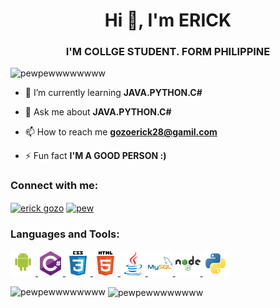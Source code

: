 <h1 align="center">Hi 👋, I'm ERICK</h1>
<h3 align="center">I'M COLLGE STUDENT. FORM PHILIPPINE</h3>

<p align="left"> <img src="https://komarev.com/ghpvc/?username=pewpewwwwwwww&label=Profile%20views&color=0e75b6&style=flat" alt="pewpewwwwwwww" /> </p>

- 🌱 I’m currently learning **JAVA.PYTHON.C#**

- 💬 Ask me about **JAVA.PYTHON.C#**

- 📫 How to reach me **gozoerick28@gamil.com**

- ⚡ Fun fact **I'M A GOOD PERSON :)**

<h3 align="left">Connect with me:</h3>
<p align="left">
<a href="https://fb.com/erick gozo" target="blank"><img align="center" src="https://raw.githubusercontent.com/rahuldkjain/github-profile-readme-generator/master/src/images/icons/Social/facebook.svg" alt="erick gozo" height="30" width="40" /></a>
<a href="https://discord.gg/pew" target="blank"><img align="center" src="https://raw.githubusercontent.com/rahuldkjain/github-profile-readme-generator/master/src/images/icons/Social/discord.svg" alt="pew" height="30" width="40" /></a>
</p>

<h3 align="left">Languages and Tools:</h3>
<p align="left"> <a href="https://developer.android.com" target="_blank" rel="noreferrer"> <img src="https://raw.githubusercontent.com/devicons/devicon/master/icons/android/android-original-wordmark.svg" alt="android" width="40" height="40"/> </a> <a href="https://www.w3schools.com/cs/" target="_blank" rel="noreferrer"> <img src="https://raw.githubusercontent.com/devicons/devicon/master/icons/csharp/csharp-original.svg" alt="csharp" width="40" height="40"/> </a> <a href="https://www.w3schools.com/css/" target="_blank" rel="noreferrer"> <img src="https://raw.githubusercontent.com/devicons/devicon/master/icons/css3/css3-original-wordmark.svg" alt="css3" width="40" height="40"/> </a> <a href="https://www.w3.org/html/" target="_blank" rel="noreferrer"> <img src="https://raw.githubusercontent.com/devicons/devicon/master/icons/html5/html5-original-wordmark.svg" alt="html5" width="40" height="40"/> </a> <a href="https://www.java.com" target="_blank" rel="noreferrer"> <img src="https://raw.githubusercontent.com/devicons/devicon/master/icons/java/java-original.svg" alt="java" width="40" height="40"/> </a> <a href="https://www.mysql.com/" target="_blank" rel="noreferrer"> <img src="https://raw.githubusercontent.com/devicons/devicon/master/icons/mysql/mysql-original-wordmark.svg" alt="mysql" width="40" height="40"/> </a> <a href="https://nodejs.org" target="_blank" rel="noreferrer"> <img src="https://raw.githubusercontent.com/devicons/devicon/master/icons/nodejs/nodejs-original-wordmark.svg" alt="nodejs" width="40" height="40"/> </a> <a href="https://www.python.org" target="_blank" rel="noreferrer"> <img src="https://raw.githubusercontent.com/devicons/devicon/master/icons/python/python-original.svg" alt="python" width="40" height="40"/> </a> </p>

<p><img align="left" src="https://github-readme-stats.vercel.app/api/top-langs?username=pewpewwwwwwww&show_icons=true&locale=en&layout=compact" alt="pewpewwwwwwww" /></p>

<p>&nbsp;<img align="center" src="https://github-readme-stats.vercel.app/api?username=pewpewwwwwwww&show_icons=true&locale=en" alt="pewpewwwwwwww" /></p>
